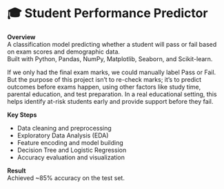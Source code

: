 # 🎓 Student Performance Predictor

**Overview**  
A classification model predicting whether a student will pass or fail based on exam scores and demographic data.  
Built with Python, Pandas, NumPy, Matplotlib, Seaborn, and Scikit-learn. 

If we only had the final exam marks, we could manually label Pass or Fail.
But the purpose of this project isn’t to re-check marks; it’s to predict outcomes before exams happen, using other factors like study time, parental education, and test preparation.
In a real educational setting, this helps identify at-risk students early and provide support before they fail.

**Key Steps**  
- Data cleaning and preprocessing  
- Exploratory Data Analysis (EDA)  
- Feature encoding and model building  
- Decision Tree and Logistic Regression  
- Accuracy evaluation and visualization  

**Result**  
Achieved ~85% accuracy on the test set.  
